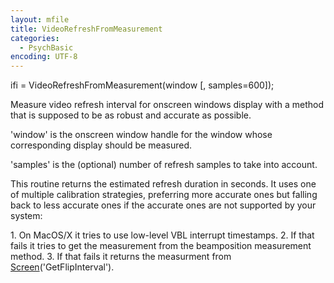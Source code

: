 ```yaml
---
layout: mfile
title: VideoRefreshFromMeasurement
categories:
  - PsychBasic
encoding: UTF-8
---
```


ifi = VideoRefreshFromMeasurement(window [, samples=600]);

Measure video refresh interval for onscreen windows display with a method
that is supposed to be as robust and accurate as possible.

'window' is the onscreen window handle for the window whose corresponding
display should be measured.

'samples' is the (optional) number of refresh samples to take into
account.

This routine returns the estimated refresh duration in seconds. It uses
one of multiple calibration strategies, preferring more accurate ones but
falling back to less accurate ones if the accurate ones are not supported
by your system:

1\. On MacOS/X it tries to use low-level VBL interrupt timestamps.
2\. If that fails it tries to get the measurement from the beamposition
   measurement method.
3\. If that fails it returns the measurment from
   [Screen](/docs/Screen)('GetFlipInterval').
